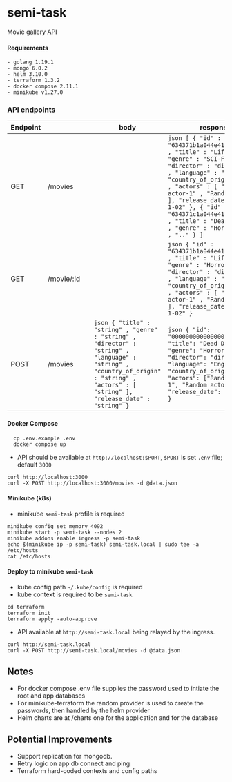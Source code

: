 # semi-task

Movie gallery API

#### Requirements

    - golang 1.19.1
    - mongo 6.0.2
    - helm 3.10.0
    - terraform 1.3.2
    - docker compose 2.11.1
    - minikube v1.27.0

### API endpoints

| Endpoint |            |     | body                                                                                                                                                                                      | response                                                                                                                                                                                                                                                                                                                                                                |     |
| -------- | ---------- | --- | ----------------------------------------------------------------------------------------------------------------------------------------------------------------------------------------- | ----------------------------------------------------------------------------------------------------------------------------------------------------------------------------------------------------------------------------------------------------------------------------------------------------------------------------------------------------------------------- | --- |
| GET      | /movies    |     |                                                                                                                                                                                           | `json [ { "id" : "634371b1a044e41b215f4262" , "title" : "Life" , "genre" : "SCI-FI" , "director" : "director guy" , "language" : "English" , "country_of_origin" : "USA" , "actors" : [ "Random actor-1" , "Random actor-2" ], "release_date" : "2012-1-02" }, { "id" : "634371c1a044e41b215f4263" , "title" : "Dead Dont Die" , "genre" : "Horror Comedy" , ".." } ] ` |     |
| GET      | /movie/:id |     |                                                                                                                                                                                           | `json { "id" : "634371b1a044e41b215f4262" , "title" : "Life" , "genre" : "Horror Comedy" , "director" : "director guy" , "language" : "English" , "country_of_origin" : "USA" , "actors" : [ "Random actor-1" , "Random actor-2" ], "release_date" : "2012-1-02" } `                                                                                                    |     |
| POST     | /movies    |     | `json { "title" : "string" , "genre" : "string" , "director" : "string" , "language" : "string" , "country_of_origin" : "string" , "actors" : [ "string" ], "release_date" : "string" } ` | `json { "id": "000000000000000000000000", "title": "Dead Dont Die", "genre": "Horror Comedy", "director": "director guy", "language": "English", "country_of_origin": "USA", "actors": ["Random actor-1", "Random actor-2"], "release_date": "2012-1-02" } `                                                                                                            |     |

#### Docker Compose

```
  cp .env.example .env
  docker compose up
```

 - API should be available at `http://localhost:$PORT`, `$PORT` is set `.env` file; default `3000`

 ```
curl http://localhost:3000
curl -X POST http://localhost:3000/movies -d @data.json
```

#### Minikube (k8s)
- minikube `semi-task` profile is required

```
minikube config set memory 4092
minikube start -p semi-task --nodes 2
minikube addons enable ingress -p semi-task
echo $(minikube ip -p semi-task) semi-task.local | sudo tee -a /etc/hosts 
cat /etc/hosts
```

#### Deploy to minikube `semi-task`

- kube config path `~/.kube/config` is required 
- kube context is required to be `semi-task`

```
cd terraform
terraform init
terraform apply -auto-approve
```

- API available at `http://semi-task.local` being relayed by the ingress.

```
curl http://semi-task.local
curl -X POST http://semi-task.local/movies -d @data.json
```

## Notes
- For docker compose .env file supplies the password used to intiate the root and app databases
- For minikube-terraform the random provider is used to create the passwords, then handled by the helm provider
- Helm charts are at /charts one for the application and for the database

## Potential Improvements
- Support replication for mongodb.
- Retry logic on app db connect and ping
- Terraform hard-coded contexts and config paths